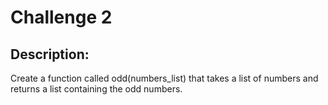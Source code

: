 # Challenge 2

## Description:

Create a function called odd(numbers_list) that takes a list of numbers and returns a list containing the odd numbers.
